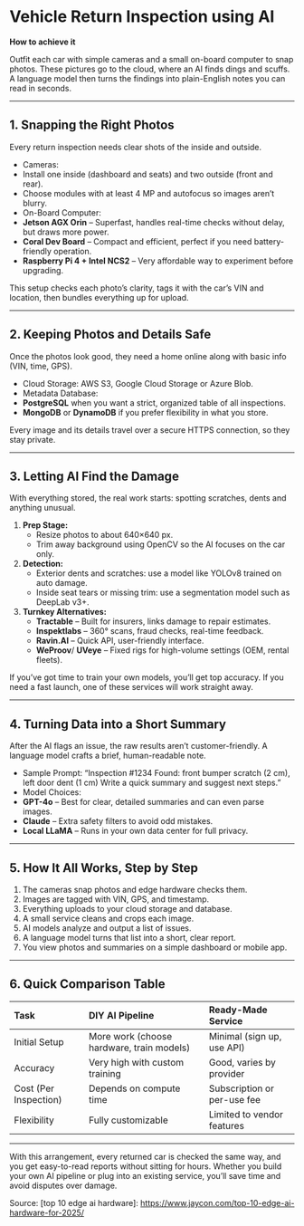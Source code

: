 # Vehicle Return Inspection using AI

**How to achieve it**

Outfit each car with simple cameras and a small on-board computer to snap photos. These pictures go to the cloud, where an AI finds dings and scuffs. A language model then turns the findings into plain-English notes you can read in seconds.

***

## 1. Snapping the Right Photos

Every return inspection needs clear shots of the inside and outside.

- Cameras:
- Install one inside (dashboard and seats) and two outside (front and rear).
- Choose modules with at least 4 MP and autofocus so images aren’t blurry.
- On-Board Computer:
- **Jetson AGX Orin** – Superfast, handles real-time checks without delay, but draws more power.
- **Coral Dev Board** – Compact and efficient, perfect if you need battery-friendly operation.
- **Raspberry Pi 4 + Intel NCS2** – Very affordable way to experiment before upgrading.

This setup checks each photo’s clarity, tags it with the car’s VIN and location, then bundles everything up for upload.

***

## 2. Keeping Photos and Details Safe

Once the photos look good, they need a home online along with basic info (VIN, time, GPS).

- Cloud Storage: AWS S3, Google Cloud Storage or Azure Blob.
- Metadata Database:
- **PostgreSQL** when you want a strict, organized table of all inspections.
- **MongoDB** or **DynamoDB** if you prefer flexibility in what you store.

Every image and its details travel over a secure HTTPS connection, so they stay private.

***

## 3. Letting AI Find the Damage

With everything stored, the real work starts: spotting scratches, dents and anything unusual.

1. **Prep Stage:**
    - Resize photos to about 640×640 px.
    - Trim away background using OpenCV so the AI focuses on the car only.
2. **Detection:**
    - Exterior dents and scratches: use a model like YOLOv8 trained on auto damage.
    - Inside seat tears or missing trim: use a segmentation model such as DeepLab v3+.
3. **Turnkey Alternatives:**
    - **Tractable** – Built for insurers, links damage to repair estimates.
    - **Inspektlabs** – 360° scans, fraud checks, real-time feedback.
    - **Ravin.AI** – Quick API, user-friendly interface.
    - **WeProov**/ **UVeye** – Fixed rigs for high-volume settings (OEM, rental fleets).

If you’ve got time to train your own models, you’ll get top accuracy. If you need a fast launch, one of these services will work straight away.

***

## 4. Turning Data into a Short Summary

After the AI flags an issue, the raw results aren’t customer-friendly. A language model crafts a brief, human-readable note.

- Sample Prompt:
“Inspection \#1234
Found: front bumper scratch (2 cm), left door dent (1 cm)
Write a quick summary and suggest next steps.”
- Model Choices:
- **GPT-4o** – Best for clear, detailed summaries and can even parse images.
- **Claude** – Extra safety filters to avoid odd mistakes.
- **Local LLaMA** – Runs in your own data center for full privacy.

***

## 5. How It All Works, Step by Step

1. The cameras snap photos and edge hardware checks them.
2. Images are tagged with VIN, GPS, and timestamp.
3. Everything uploads to your cloud storage and database.
4. A small service cleans and crops each image.
5. AI models analyze and output a list of issues.
6. A language model turns that list into a short, clear report.
7. You view photos and summaries on a simple dashboard or mobile app.

***

## 6. Quick Comparison Table

| Task | DIY AI Pipeline | Ready-Made Service |
| :-- | :-- | :-- |
| Initial Setup | More work (choose hardware, train models) | Minimal (sign up, use API) |
| Accuracy | Very high with custom training | Good, varies by provider |
| Cost (Per Inspection) | Depends on compute time | Subscription or per-use fee |
| Flexibility | Fully customizable | Limited to vendor features |


***

With this arrangement, every returned car is checked the same way, and you get easy-to-read reports without sitting for hours. Whether you build your own AI pipeline or plug into an existing service, you’ll save time and avoid disputes over damage.

Source:
[top 10 edge ai hardware]: https://www.jaycon.com/top-10-edge-ai-hardware-for-2025/

[top 10 car damage inspection solutions]: https://inspektlabs.com/blog/top-10-ai-powered-car-damage-inspection-solutions-2/